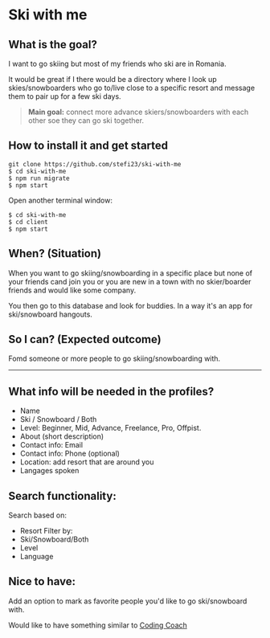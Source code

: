 # Ski with me

## What is the goal?

I want to go skiing but most of my friends who ski are in Romania.

It would be great if I there would be a directory where I look up skies/snowboarders who go to/live close to a specific resort and message them to pair up for a few ski days.

> **Main goal:** connect more advance skiers/snowboarders with each other soe they can go ski together.  


## How to install it and get started  


```
git clone https://github.com/stefi23/ski-with-me
$ cd ski-with-me
$ npm run migrate  
$ npm start
```

Open another terminal window:
```
$ cd ski-with-me
$ cd client
$ npm start
```

## When? (Situation)

When you want to go skiing/snowboarding in a specific place but none of your friends cand join you or you are new in a town with no skier/boarder friends and would like some company.

You then go to this database and look for buddies. In a way it's an app for ski/snowboard hangouts.

## So I can? (Expected outcome)

Fomd someone or more people to go skiing/snowboarding with.

---

## What info will be needed in the profiles?

- Name
- Ski / Snowboard / Both
- Level: Beginner, Mid, Advance, Freelance, Pro, Offpist.
- About (short description)
- Contact info: Email
- Contact info: Phone (optional)
- Location: add resort that are around you
- Langages spoken

## Search functionality:

Search based on:

- Resort
  Filter by:
- Ski/Snowboard/Both
- Level
- Language

## Nice to have:

Add an option to mark as favorite people you'd like to go ski/snowboard with.

Would like to have something similar to [Coding Coach](https://mentors.codingcoach.io/)
